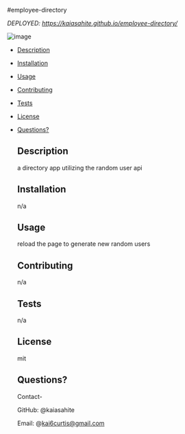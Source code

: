 #employee-directory


*DEPLOYED: https://kaiasahite.github.io/employee-directory/*



  ![image](https://user-images.githubusercontent.com/70611424/110232165-673d3680-7ed9-11eb-9894-25eb5ce4be39.png)
  
  
  
  
  
  
  - [Description](#description)
  - [Installation](#installation)
  - [Usage](#usage)
  - [Contributing](#contributing)
  - [Tests](#tests)
  - [License](#license)
  - [Questions?](#questions-)

  
    
    ## Description 
     
    
    a directory app utilizing the random user api 
    

    ## Installation
    
    
    n/a
    

    ## Usage 
    
    
    reload the page to generate new random users

    
    ## Contributing
    
   
    n/a

    
    ## Tests
    
    
    n/a

    
    ## License
    
    mit
    

    ## Questions?
     
    
    Contact-
   
    
    GitHub: @kaiasahite
    
    Email: @kai6curtis@gmail.com
    
